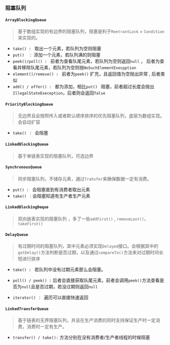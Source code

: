 ### 阻塞队列

#### `ArrayBlockingQueue` 

> 基于数组实现的有边界的阻塞队列，阻塞是利于`ReetrantLock` + `Condition` 来实现的。

- `take() : ` 取出一个元素，若队列为空则阻塞
- `put()  ：` 添加一个元素，若队列满的则阻塞
- `peek()/poll() : ` 前者为查看队尾元素，若队列为空则返回`null` ， 后者为查看并移除队尾元素，若队列为空则抛`NoSuchElementExecpption` 
- `element()/remove() : ` 前者为`peek()` 扩充，且返回值为空抛出异常 , 后者类似
- `add() / offer() : ` 都为添加，相比`put() ` 阻塞，前者超过长度会抛出`IllegalStateExeception`，后者则会返回`false`

#### `PriorityBlockingQueue`

> 无边界且会按照传入或者默认顺序排序的优先阻塞队列，底层为数组实现。会自动扩容

- `take() ： `会阻塞

#### `LinkedBlockingQueue`

>基于单链表实现的阻塞队列，可选边界

#### `SynchronousQueue`

> 同步阻塞队列，不储存元素，通过`Trahsfer`来确保数据一定有消费。

- `put() : ` 会阻塞直到有消费者取出元素
- `take() ：`会阻塞知道有生产者生产元素

#### `LinkedBlockingDeque`

> 双向链表实现的阻塞队列 ，多了一些`addFirst()` , `removeLast()`，`takeFirst()`

#### `DelayQueue`

> 有过期时间的阻塞队列，其中元素必须实现`Delayed`接口。会根据其中的`getDelay()`方法判断是否过期，以及通过`compareTo()`方法来对过期时间长短进行排序

- `take() : ` 若队列中没有过期元素那么会阻塞。

- `poll() / peek() :` 后者会直接获取队尾元素，前者会调用`peek()`方法查看是否为`null`且是否过期，若没过期则返回`null`

- `iterator() ： `遍历可以直接快速返回

  ####  

#### `LinkedTransferQueue`

> 基于链表的无界阻塞队列，并且在生产消费的同时支持保证生产时一定消费，消费时一定有生产。

- `transfer() / take():` 方法分别在没有消费者/生产者线程的时候阻塞 